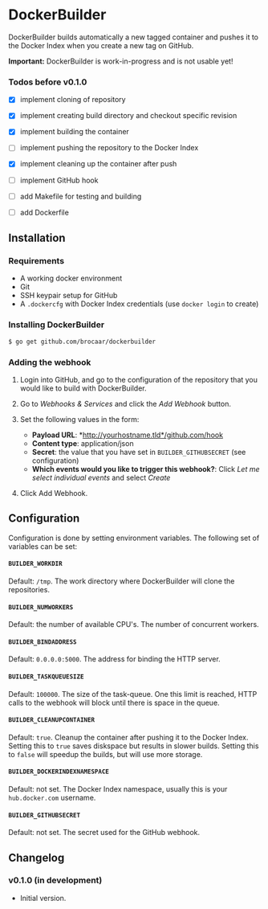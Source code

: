 # DockerBuilder

DockerBuilder builds automatically a new tagged container and pushes it to
the Docker Index when you create a new tag on GitHub.

**Important:** DockerBuilder is work-in-progress and is not usable yet!

### Todos before v0.1.0

- [x] implement cloning of repository
- [x] implement creating build directory and checkout specific revision
- [x] implement building the container
- [ ] implement pushing the repository to the Docker Index
- [x] implement cleaning up the container after push
- [ ] implement GitHub hook
- [ ] add Makefile for testing and building
- [ ] add Dockerfile


## Installation

### Requirements

* A working docker environment
* Git
* SSH keypair setup for GitHub
* A ``.dockercfg`` with Docker Index credentials (use ``docker login`` to create)

### Installing DockerBuilder

```sh
$ go get github.com/brocaar/dockerbuilder
```

### Adding the webhook

1. Login into GitHub, and go to the configuration of the repository that you
   would like to build with DockerBuilder.

2. Go to *Webhooks & Services* and click the *Add Webhook* button.

3. Set the following values in the form:

    * **Payload URL**: *http://yourhostname.tld*/github.com/hook
    * **Content type**: application/json
    * **Secret**: the value that you have set in ``BUILDER_GITHUBSECRET`` (see
      configuration)
    * **Which events would you like to trigger this webhook?**: Click
      *Let me select individual events* and select *Create*

4. Click Add Webhook.


## Configuration

Configuration is done by setting environment variables. The following set
of variables can be set:

#### ``BUILDER_WORKDIR``

Default: ``/tmp``. The work directory where DockerBuilder will clone the
repositories.

#### ``BUILDER_NUMWORKERS``

Default: the number of available CPU's. The number of concurrent workers.

#### ``BUILDER_BINDADDRESS``

Default: ``0.0.0.0:5000``. The address for binding the HTTP server.

#### ``BUILDER_TASKQUEUESIZE``

Default: ``100000``. The size of the task-queue. One this limit is reached,
HTTP calls to the webhook will block until there is space in the queue.

#### ``BUILDER_CLEANUPCONTAINER``

Default: ``true``. Cleanup the container after pushing it to the Docker Index.
Setting this to ``true`` saves diskspace but results in slower builds. Setting
this to ``false`` will speedup the builds, but will use more storage.

#### ``BUILDER_DOCKERINDEXNAMESPACE``

Default: not set. The Docker Index namespace, usually this is your
``hub.docker.com`` username.

#### ``BUILDER_GITHUBSECRET``

Default: not set. The secret used for the GitHub webhook.


## Changelog

### v0.1.0 (in development)

* Initial version.
